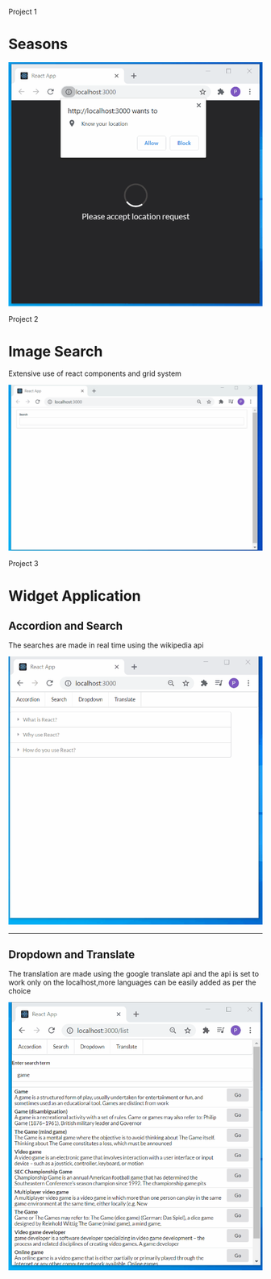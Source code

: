 Project 1

   <h1>Seasons </h1>
   <img src = "/seasons hemisphere/seasons.gif">

Project 2

   <h1>Image Search</h1>
   <p>Extensive use of react components and grid system </p>
   <img src="/image search/image search.gif">

Project 3

   <h1>Widget Application </h1>
   <h2>Accordion and Search</h2>
   <p>The searches are made in real time using the wikipedia api</p>
   <img src="/widget application/accordion and search.gif">

   <hr>
   <h2>Dropdown and Translate</h2>
   <p>The translation are made using the google translate api and the api is set to work only on the localhost,more languages can be easily added as per the choice</p>
   <img src="/widget application/dropdown and translate.gif">
